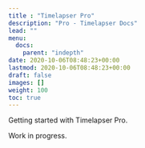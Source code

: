 ```yaml
---
title : "Timelapser Pro"
description: "Pro - Timelapser Docs"
lead: ""
menu:
  docs:
    parent: "indepth"
date: 2020-10-06T08:48:23+00:00
lastmod: 2020-10-06T08:48:23+00:00
draft: false
images: []
weight: 100
toc: true
---
```


Getting started with Timelapser Pro.

Work in progress.
